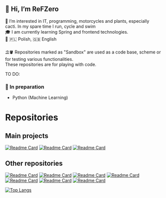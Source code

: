 👋 Hi, I’m ReFZero </br>
 -
 👀 I’m interested in IT, programming, motorcycles and plants, especially cacti. In my spare time I run, cycle and swim</br>
 🎓 I am currently learning Spring and frontend technologies. </br>
 💬 🇵🇱 Polish, 🇬🇧 English</br>
 </br>
 ⛱️🪣 Repositories marked as "Sandbox" are used as a code base, scheme or for testing various functionalities. </br>
 These repositories are for playing with code. </br>
 
 TO DO: </br>
### 📝  In preparation
- Python (Machine Learning)

# Repositories

## Main projects
[![Readme Card](https://github-readme-stats.vercel.app/api/pin/?username=refzero&repo=Flashcards)](https://github.com/ReFZero/Flashcards)  [![Readme Card](https://github-readme-stats.vercel.app/api/pin/?username=refzero&repo=Fiszki-polsko-norweskie-app)](https://github.com/ReFZero/Fiszki-polsko-norweskie-app)
 [![Readme Card](https://github-readme-stats.vercel.app/api/pin/?username=refzero&repo=Fiszki-strona-internetowa)](https://github.com/ReFZero/Fiszki-strona-internetowa)
## Other repositories
[![Readme Card](https://github-readme-stats.vercel.app/api/pin/?username=refzero&repo=Fiszki-polsko-norweskie-ConverterArrayToJSON)](https://github.com/ReFZero/Fiszki-polsko-norweskie-ConverterArrayToJSON) [![Readme Card](https://github-readme-stats.vercel.app/api/pin/?username=refzero&repo=Sandbox-Hibernate)](https://github.com/ReFZero/Sandbox-Hibernate) 
 [![Readme Card](https://github-readme-stats.vercel.app/api/pin/?username=refzero&repo=Sandbox-REST-API)](https://github.com/ReFZero/Sandbox-REST-API) [![Readme Card](https://github-readme-stats.vercel.app/api/pin/?username=refzero&repo=Sandbox-Spring-Security)](https://github.com/ReFZero/Sandbox-Spring-Security)
[![Readme Card](https://github-readme-stats.vercel.app/api/pin/?username=refzero&repo=Sandbox-Java-App)](https://github.com/ReFZero/Sandbox-Java-App) [![Readme Card](https://github-readme-stats.vercel.app/api/pin/?username=refzero&repo=Sandbox-RabbitMQ)](https://github.com/ReFZero/Sandbox-RabbitMQ)
[![Readme Card](https://github-readme-stats.vercel.app/api/pin/?username=refzero&repo=Sandbox-JavaScript-App)](https://github.com/ReFZero/Sandbox-JavaScript-App)

[![Top Langs](https://github-readme-stats.vercel.app/api/top-langs/?username=ReFZero)](https://github.com/anuraghazra/github-readme-stats)
